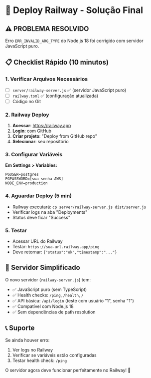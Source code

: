 # 🚀 Deploy Railway - Solução Final

## ⚠️ PROBLEMA RESOLVIDO
Erro `ERR_INVALID_ARG_TYPE` do Node.js 18 foi corrigido com servidor JavaScript puro.

## 📋 Checklist Rápido (10 minutos)

### 1. Verificar Arquivos Necessários
- [ ] `server/railway-server.js` ✅ (servidor JavaScript puro)
- [ ] `railway.toml` ✅ (configuração atualizada)  
- [ ] Código no Git

### 2. Railway Deploy
1. **Acessar**: https://railway.app
2. **Login**: com GitHub
3. **Criar projeto**: "Deploy from GitHub repo"
4. **Selecionar**: seu repositório

### 3. Configurar Variáveis
**Em Settings > Variables:**
```
PGUSER=postgres
PGPASSWORD=[sua senha AWS]
NODE_ENV=production
```

### 4. Aguardar Deploy (5 min)
- Railway executará: `cp server/railway-server.js dist/server.js`
- Verificar logs na aba "Deployments"
- Status deve ficar "Success"

### 5. Testar
- Acessar URL do Railway
- Testar: `https://sua-url.railway.app/ping`
- Deve retornar: `{"status":"ok","timestamp":"..."}`

## 🔧 Servidor Simplificado

O novo servidor (`railway-server.js`) tem:
- ✅ JavaScript puro (sem TypeScript)
- ✅ Health checks: `/ping`, `/health`, `/`
- ✅ API básica: `/api/login` (teste com usuário "1", senha "1")
- ✅ Compatível com Node.js 18
- ✅ Sem dependências de path resolution

## 📞 Suporte

Se ainda houver erro:
1. Ver logs no Railway
2. Verificar se variáveis estão configuradas
3. Testar health check: `/ping`

O servidor agora deve funcionar perfeitamente no Railway! 🎉